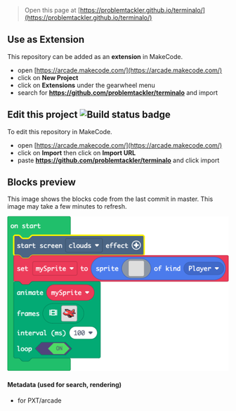  


> Open this page at [https://problemtackler.github.io/terminalo/](https://problemtackler.github.io/terminalo/)

## Use as Extension

This repository can be added as an **extension** in MakeCode.

* open [https://arcade.makecode.com/](https://arcade.makecode.com/)
* click on **New Project**
* click on **Extensions** under the gearwheel menu
* search for **https://github.com/problemtackler/terminalo** and import

## Edit this project ![Build status badge](https://github.com/problemtackler/terminalo/workflows/MakeCode/badge.svg)

To edit this repository in MakeCode.

* open [https://arcade.makecode.com/](https://arcade.makecode.com/)
* click on **Import** then click on **Import URL**
* paste **https://github.com/problemtackler/terminalo** and click import

## Blocks preview

This image shows the blocks code from the last commit in master.
This image may take a few minutes to refresh.

![A rendered view of the blocks](https://github.com/problemtackler/terminalo/raw/master/.github/makecode/blocks.png)

#### Metadata (used for search, rendering)

* for PXT/arcade
<script src="https://makecode.com/gh-pages-embed.js"></script><script>makeCodeRender("{{ site.makecode.home_url }}", "{{ site.github.owner_name }}/{{ site.github.repository_name }}");</script>
